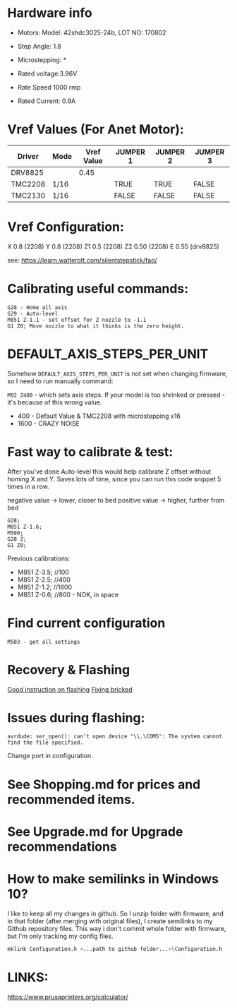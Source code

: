 # Hardware info
* Motors: Model: 42shdc3025-24b, LOT NO: 170802

* Step Angle: 1.8
* Microstepping: *
* Rated voltage:3.96V
* Rate Speed 1000 rmp
* Rated Current: 0.9A

# Vref Values (For Anet Motor):
| Driver  | Mode | Vref Value | JUMPER 1 | JUMPER 2 | JUMPER 3 |
| ------- | ---- | ---------- | -------- | -------- | -------- |
| DRV8825 |      | 0.45       |          |          |          |
| TMC2208 | 1/16 |            | TRUE     | TRUE     | FALSE    |
| TMC2130 | 1/16 |            | FALSE    | FALSE    | FALSE    |


# Vref Configuration:
X 0.8 (2208)
Y 0.8 (2208)
Z1 0.5 (2208)
Z2 0.50 (2208)
E 0.55 (drv8825)

see: https://learn.watterott.com/silentstepstick/faq/

# Calibrating useful commands:
 ```
G28 - Home all axis
G29 - Auto-level
M851 Z-1.1 - set offset for Z nozzle to -1.1
G1 Z0; Move nozzle to what it thinks is the zero height.
```

# DEFAULT_AXIS_STEPS_PER_UNIT
Somehow `DEFAULT_AXIS_STEPS_PER_UNIT` is not set when changing firmware, so I need to run manually command:

`M92 Z400` - which sets axis steps. If your model is too shrinked or pressed - it's because of this wrong value.

* 400 - Default Value & TMC2208 with microstepping x16
* 1600 - CRAZY NOISE

# Fast way to calibrate & test:
After you've done Auto-level this would help calibrate Z offset without homing X and Y. Saves lots of time, since you can run this code snippet 5 times in a row.

negative value -> lower,  closer to bed
positive value -> higher, further from bed

```
G28;
M851 Z-1.6;
M500;
G28 Z;
G1 Z0;
```

Previous calibrations:
* M851 Z-3.5; //100
* M851 Z-2.5; //400
* M851 Z-1.2; //1600
* M851 Z-0.6; //800 - NOK, in space

# Find current configuration
```
M503 - get all settings
```



# Recovery & Flashing
[Good instruction on flashing][good-instruction]
[Fixing bricked][fixing-bricked]

# Issues during flashing:
```
avrdude: ser_open(): can't open device "\\.\COM5": The system cannot find the file specified.
```
Change port in configuration.

# See Shopping.md for prices and recommended items.
# See Upgrade.md for Upgrade recommendations

[good-instruction]: http://3dtoday.ru/blogs/407s/marlin-firmware-116-for-anet-a6/
[fixing-bricked]: http://www.instructables.com/id/HOW-TO-FIX-ANET-BRICKED-BOARD-USING-AN-ARDUINO-UNO/


# How to make semilinks in Windows 10?
I like to keep all my changes in github. So I unzip folder with firmware, and in that folder (after merging with original files), I create semilinks to my Github repository files.
This way i don't commit whole folder with firmware, but I'm only tracking my config files.

```bash
mklink Configuration.h <...path to github folder...>\Configuration.h
```

# LINKS:
https://www.prusaprinters.org/calculator/
